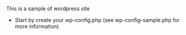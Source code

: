 This is a sample of wordpress site

- Start by create your wp-config.php (see wp-config-sample.php for more information)

